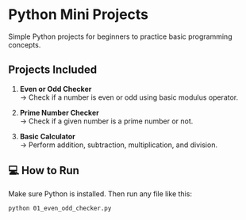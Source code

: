 # Python Mini Projects

Simple Python projects for beginners to practice basic programming concepts.

## Projects Included

1. **Even or Odd Checker**  
   → Check if a number is even or odd using basic modulus operator.

2. **Prime Number Checker**  
   → Check if a given number is a prime number or not.

3. **Basic Calculator**  
   → Perform addition, subtraction, multiplication, and division.
   
## 💻 How to Run

Make sure Python is installed. Then run any file like this:

```bash
python 01_even_odd_checker.py
